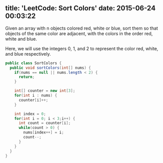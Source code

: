 title: 'LeetCode: Sort Colors'
date: 2015-06-24 00:03:22
---
 Given an array with n objects colored red, white or blue, sort them so that objects of the same color are adjacent, with the colors in the order red, white and blue.

Here, we will use the integers 0, 1, and 2 to represent the color red, white, and blue respectively.

```java
public class SortColors {
  public void sortColors(int[] nums) {
    if(nums == null || nums.length < 2) {
      return;
    }

    int[] counter = new int[3];
    for(int i : nums) {
      counter[i]++;
    }

    int index = 0;
    for(int i = 0; i < 3;i++) {
      int count = counter[i];
      while(count > 0) {
        nums[index++] = i;
        count--;
      }
    }
  }
}
```
